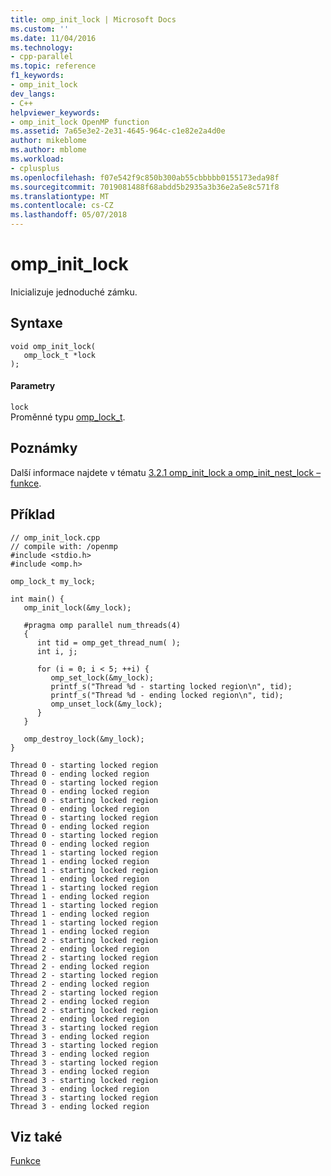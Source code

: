 ```yaml
---
title: omp_init_lock | Microsoft Docs
ms.custom: ''
ms.date: 11/04/2016
ms.technology:
- cpp-parallel
ms.topic: reference
f1_keywords:
- omp_init_lock
dev_langs:
- C++
helpviewer_keywords:
- omp_init_lock OpenMP function
ms.assetid: 7a65e3e2-2e31-4645-964c-c1e82e2a4d0e
author: mikeblome
ms.author: mblome
ms.workload:
- cplusplus
ms.openlocfilehash: f07e542f9c850b300ab55cbbbbb0155173eda98f
ms.sourcegitcommit: 7019081488f68abdd5b2935a3b36e2a5e8c571f8
ms.translationtype: MT
ms.contentlocale: cs-CZ
ms.lasthandoff: 05/07/2018
---
```

# <a name="ompinitlock"></a>omp_init_lock
Inicializuje jednoduché zámku.  
  
## <a name="syntax"></a>Syntaxe  
  
```  
void omp_init_lock(  
   omp_lock_t *lock  
);  
```  
  
#### <a name="parameters"></a>Parametry  
 `lock`  
 Proměnné typu [omp_lock_t](../../../parallel/openmp/reference/omp-lock-t.md).  
  
## <a name="remarks"></a>Poznámky  
 Další informace najdete v tématu [3.2.1 omp_init_lock a omp_init_nest_lock – funkce](../../../parallel/openmp/3-2-1-omp-init-lock-and-omp-init-nest-lock-functions.md).  
  
## <a name="example"></a>Příklad  
  
```  
// omp_init_lock.cpp  
// compile with: /openmp  
#include <stdio.h>  
#include <omp.h>  
  
omp_lock_t my_lock;  
  
int main() {  
   omp_init_lock(&my_lock);  
  
   #pragma omp parallel num_threads(4)  
   {  
      int tid = omp_get_thread_num( );  
      int i, j;  
  
      for (i = 0; i < 5; ++i) {  
         omp_set_lock(&my_lock);  
         printf_s("Thread %d - starting locked region\n", tid);  
         printf_s("Thread %d - ending locked region\n", tid);  
         omp_unset_lock(&my_lock);  
      }  
   }  
  
   omp_destroy_lock(&my_lock);  
}  
```  
  
```Output  
Thread 0 - starting locked region  
Thread 0 - ending locked region  
Thread 0 - starting locked region  
Thread 0 - ending locked region  
Thread 0 - starting locked region  
Thread 0 - ending locked region  
Thread 0 - starting locked region  
Thread 0 - ending locked region  
Thread 0 - starting locked region  
Thread 0 - ending locked region  
Thread 1 - starting locked region  
Thread 1 - ending locked region  
Thread 1 - starting locked region  
Thread 1 - ending locked region  
Thread 1 - starting locked region  
Thread 1 - ending locked region  
Thread 1 - starting locked region  
Thread 1 - ending locked region  
Thread 1 - starting locked region  
Thread 1 - ending locked region  
Thread 2 - starting locked region  
Thread 2 - ending locked region  
Thread 2 - starting locked region  
Thread 2 - ending locked region  
Thread 2 - starting locked region  
Thread 2 - ending locked region  
Thread 2 - starting locked region  
Thread 2 - ending locked region  
Thread 2 - starting locked region  
Thread 2 - ending locked region  
Thread 3 - starting locked region  
Thread 3 - ending locked region  
Thread 3 - starting locked region  
Thread 3 - ending locked region  
Thread 3 - starting locked region  
Thread 3 - ending locked region  
Thread 3 - starting locked region  
Thread 3 - ending locked region  
Thread 3 - starting locked region  
Thread 3 - ending locked region  
```  
  
## <a name="see-also"></a>Viz také  
 [Funkce](../../../parallel/openmp/reference/openmp-functions.md)